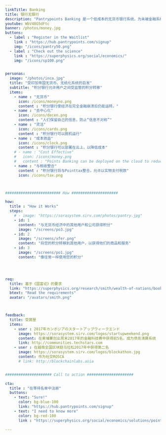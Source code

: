 ```yaml
---
linkTitle: Banking
title: 银行无银行
description: "Pantrypoints Banking 是一个低成本的无货币银行系统，为未被金融系统服务的人群提供服务"
youtube: WbV48G5dFtc
banner: /photos/money.jpg
buttons:
  - label : "Register in the Waitlist"
    link : "https://hub.pantrypoints.com/signup"
    img: "/icons/pantry50.png"
  - label : "Check out the science"
    link : "https://superphysics.org/social/economics/"
    img: "/icons/sp100.png"


personas:
  image: "/photos/inca.jpg" 
  title: "受印加帝国无货币、无纸化系统的启发"
  subtitle: "积分银行允许用户之间受监管的积分转移"
  items:
    - name : "无货币"
      icon: /icons/moneyno.png
      content : "积分银行使经济在完全金融崩溃后仍能运转。"
    - name : "去中心化"
      icon: /icons/decen.png    
      content : "人们保留自己的信息，防止“信息不对称”"
    - name : "灵活"
      icon: /icons/cards.png
      content : "积分银行可以脱机运行"
    - name : "成本效益"
      icon: /icons/clock.png
      content : "积分银行可以部署在云上，以降低成本"      
    # - name : "Cost Effective"
    #   icon: /icons/money.png
    #   content : "Points Banking can be deployed on the cloud to reduce costs"
    - name : "与税收整合"
      content : "积分银行将与Pointtax整合，允许以实物支付税款"
      icon: /icons/tax.png



######################### How #####################

how:
  title : "How it Works"  
  steps:
    # - image: "https://sorasystem.sirv.com/photos/pantry.jpg"
    - id: 1
      content: "与无货币经济中的其他用户和公司获得积分"
      image: "/screens/po3.jpg"
    - id: 2 
      image: "/screens/xfer.png"
      content: "将您的积分转移到其他用户，以获得他们的商品和服务"
    - id: 3
      image: "/screens/po1.jpg"
      content: "像往常一样使用您的积分"




req:
  title: 基于《国富论》的要求
  link: "https://superphysics.org/research/smith/wealth-of-nations/book-2/chapter-3c"
  btext: "Read the requirements"
  avatar: "/avatars/smith.png"



feedback:
  title: 受賞歴
  items:
    - user : 2017年カンボジアのスタートアップウィークエンド
      image: https://sorasystem.sirv.com/logos/startupweekend.png
      content: 在柬埔寨创业周末2017年的金融科技赛中获得前5名，成为债务清算系统
      link: http://communities.techstars.com
    - user : 在越南全国区块链马拉松2017年中获得第二名
      image: https://sorasystem.sirv.com/logos/blockathon.jpg
      content: 作为社交ROSCA
      # link: http://blockchainlabs.asia


##################### Call to action #####################

cta:
  title : "在等待名单中注册"
  buttons:
    - text: "Sure!"
      color: bg-blue-100
      link: "https://hub.pantrypoints.com/signup"
    - text: "I need to know more"
      color: bg-red-100    
      link : "https://superphysics.org/social/economics/solutions/points-banking"

---
```



